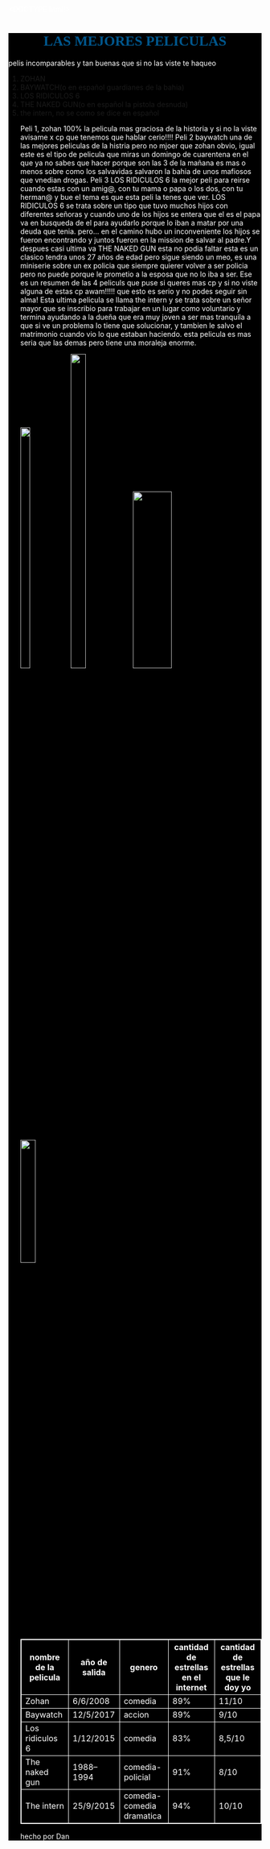 <DOCTYPE html!>
<html>
<head>
<div>
<title>LAS MEJORES PELICULAS</title>
</head>
<body>
<h1> LAS MEJORES PELICULAS</h1>
<p> pelis incomparables y tan buenas que si no las viste te haqueo</P>
<ol>
<li>ZOHAN</li>
<li>BAYWATCH(o en español guardianes de la bahia)</li>
<li>LOS RIDICULOS 6</li>
<li>THE NAKED GUN(o en español la pistola desnuda)</li>
<li> the intern, no se como se dice en español</li>
<p> Peli 1, zohan 100% la pelicula mas graciosa de la historia y si no la viste avisame x cp que tenemos que hablar cerio!!!! Peli 2 baywatch una de las mejores peliculas de 
la histria pero no mjoer que zohan obvio, igual este es el tipo de pelicula que miras un domingo de cuarentena en el que ya no sabes que hacer porque son las 3 de la mañana 
es mas o menos sobre como los salvavidas salvaron la bahia de unos mafiosos que vnedian drogas. Peli 3 LOS RIDICULOS 6 la mejor peli para reirse cuando estas con un amig@,
con tu mama o papa o los dos, con tu herman@ y bue el tema es que esta peli la tenes que ver. LOS RIDICULOS 6 se trata sobre un tipo que tuvo muchos hijos con diferentes señoras
y cuando uno de los hijos se entera que el es el papa va en busqueda de el para ayudarlo porque lo iban a matar por una deuda que tenia. pero... en el camino hubo un inconveniente
los hijos se fueron encontrando y juntos fueron en la mission de salvar al padre.Y despues casi ultima va THE NAKED GUN esta no podia faltar esta es un clasico tendra unos 27 años de edad 
pero sigue siendo un meo, es una miniserie sobre un ex policia que siempre quierer volver a ser policia pero no puede porque le prometio a la esposa que no lo iba a ser. Ese 
es un resumen de las 4 peliculs que puse si queres mas cp y si no viste alguna de estas cp awam!!!!! que esto es serio y no podes seguir sin alma! Esta ultima pelicula se 
llama the intern y se trata sobre  un señor mayor que se inscribio para trabajar en un lugar como voluntario y termina ayudando a la dueña que era muy joven a ser mas tranquila
a que si ve un problema lo tiene que solucionar, y tambien le salvo el matrimonio cuando vio lo que estaban haciendo. esta pelicula es mas seria que las demas pero tiene una moraleja enorme. </p>
<img height="35%" width= "20%"src=https://pics.filmaffinity.com/Zohan_Licencia_para_peinar-268092382-large.jpg>
<img height="40%" width= "25%" src=https://es.web.img3.acsta.net/pictures/17/04/26/13/44/288916.jpg>
<img height="30%" width= "40%" src= https://lh3.googleusercontent.com/proxy/BDNz2Y2fuhwjKPI0hHX3aPPtvUSYsNOOboNiQNRuxek2DujVShiBfCEnO_QVq8MoG-q2rnOAy1dmdEUATLMqTmZXmmPZR90P>
<img height "40%" width= "25%" src= https://pics.filmaffinity.com/Ag_rralo_como_puedas-194094300-large.jpg>
<table>
<tr>
<th> nombre de la pelicula</th>
<th> año de salida</th>
<th> genero</th>
<th>cantidad de estrellas en el internet</th>
<th>cantidad de estrellas que le doy yo</th>
</tr>
<tr>
<td> Zohan</td>
<td> 6/6/2008 </td>
<td> comedia</td>
<td> 89% </td>
<td> 11/10 </td>
</tr>
<tr>
<td> Baywatch</td>
<td> 12/5/2017</td>
<td> accion</td>
<td> 89%</td>
<td> 9/10 </td>
</tr>
<tr>
<td>Los ridiculos 6</td>
<td>1/12/2015</td>
<td> comedia</td>
<td> 83% </td>
<td> 8,5/10 </td>
</tr>
<tr>
<td> The naked gun</td>
<td> 1988–1994</td>
<td> comedia-policial</td>
<td> 91%</td>
<td> 8/10</td>
</tr>
<tr>
<td> The intern</td>
<td>25/9/2015</td>
<td> comedia-comedia dramatica</td>
<td>94% </td>
<td> 10/10 </td>
</tr>
</table>
<p> hecho por Dan</p>
<style>
Table,td,th{
color: white;
background-color: black;
border:1px solid white;
border-collapse: collapse; 
}
</style>
<style>
h1{
color:#00568c;
background-color: black ;
font-family: arial round;
font-weight: bold;
text-align: center
}
</style>
<style>
p{
Text-align: center
Font-weight; semilight;
}
</style>
<style>
div{
background-color: black;
}
</style>
<style>
p{
color: white;
}
</style>
</div>
</body>
</html>
